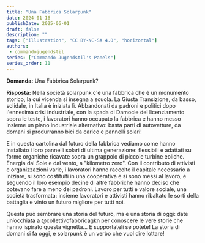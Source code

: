 ```yaml
---
title: "Una Fabbrica Solarpunk"
date: 2024-01-16
publishDate: 2025-06-01
draft: false
description: ""
tags: ["illustration", "CC BY-NC-SA 4.0", "horizontal"]
authors:
 - commandojugendstil
series: ["Commando Jugendstil's Panels"]
series_order: 11
---
```


**Domanda:**
Una Fabbrica Solarpunk?

**Risposta:**
Nella società solarpunk c'è una fabbrica che è un monumento storico, la cui vicenda si insegna a scuola. La Giusta Transizione, da basso, solidale, in Italia è iniziata lì. Abbandonati da padroni e politici dopo l'ennesima crisi industriale, con la spada di Damocle del licenziamento sopra le teste, i lavoratori hanno occupato la fabbrica e hanno messo insieme un piano industriale alternativo: basta parti di autovetture, da domani si produrranno bici da carico e pannelli solari!

E in questa cartolina dal futuro della fabbrica vediamo come hanno installato i loro pannelli solari di ultima generazione: flessibili e adattati su forme organiche ricavate sopra un grappolo di piccole turbine eoliche. Energia dal Sole e dal vento, a "kilometro zero".
Con il contributo di attivisti e organizzazioni varie, i lavoratori hanno raccolto il capitale necessario a iniziare, si sono costituiti in una cooperativa e si sono messi al lavoro, e seguendo il loro esempio decine di altre fabbriche hanno deciso che potevano fare a meno dei padroni. Lavoro per tutti e valore sociale, una società trasformata: insieme lavoratori e attivisti hanno ribaltato le sorti della battaglia e vinto un futuro migliore per tutti noi.

Questa può sembrare una storia del futuro, ma è una storia di oggi: date un’occhiata a @collettivofabbricagkn per conoscere le vere storie che hanno ispirato questa vignetta… E supportateli se potete! La storia di domani si fa oggi, e solarpunk è un verbo che vuol dire lottare!

